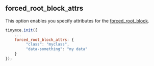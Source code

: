 ## forced_root_block_attrs

This option enables you specify attributes for the [forced_root_block](#forced_root_block).

```js
tinymce.init({
    ...
    forced_root_block_attrs: {
         "class": "myclass",
         "data-something": "my data"
    }
});
```
